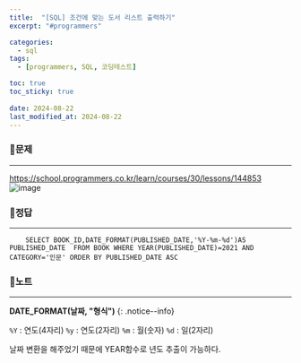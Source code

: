 ```yaml
---
title:  "[SQL] 조건에 맞는 도서 리스트 출력하기"
excerpt: "#programmers"

categories:
  - sql
tags:
  - [programmers, SQL, 코딩테스트]

toc: true
toc_sticky: true
 
date: 2024-08-22
last_modified_at: 2024-08-22
---
```


### 📜문제
-----
<https://school.programmers.co.kr/learn/courses/30/lessons/144853>  
![image](https://github.com/user-attachments/assets/18474b80-075e-4e5c-be7e-e8eb6660d3c4)

### 📜정답
-----
```
    SELECT BOOK_ID,DATE_FORMAT(PUBLISHED_DATE,'%Y-%m-%d')AS PUBLISHED_DATE  FROM BOOK WHERE YEAR(PUBLISHED_DATE)=2021 AND CATEGORY='인문' ORDER BY PUBLISHED_DATE ASC
```

### 📜노트
-----
**DATE_FORMAT(날짜, "형식")**
{: .notice--info} 

`%Y` : 연도(4자리)
`%y` : 연도(2자리)
`%m` : 월(숫자)
`%d` : 일(2자리)

날짜 변환을 해주었기 때문에 YEAR함수로 년도 추출이 가능하다.
